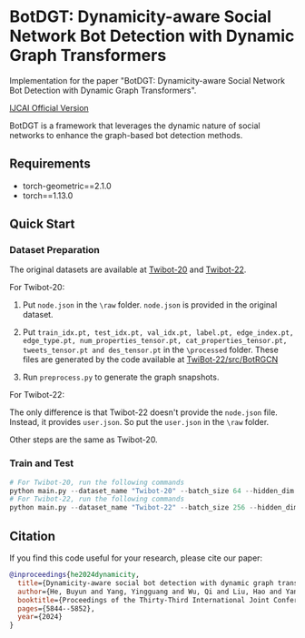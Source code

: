 # BotDGT: Dynamicity-aware Social Network Bot Detection with Dynamic Graph Transformers
Implementation for the paper "BotDGT: Dynamicity-aware Social Network Bot Detection with Dynamic Graph Transformers". 

[IJCAI Official Version](https://dl.acm.org/doi/abs/10.24963/ijcai.2024/646) 

BotDGT is a framework that leverages the dynamic nature of social networks to enhance the graph-based bot detection methods.

## Requirements
* torch-geometric==2.1.0
* torch==1.13.0

## Quick Start

### Dataset Preparation
The original datasets are available at [Twibot-20](https://github.com/BunsenFeng/TwiBot-20) and [Twibot-22](https://github.com/LuoUndergradXJTU/TwiBot-22). 

For Twibot-20:

1. Put `node.json` in the `\raw` folder. `node.json` is provided in the original dataset.

2. Put `train_idx.pt, test_idx.pt, val_idx.pt, label.pt, edge_index.pt, edge_type.pt, num_properties_tensor.pt, cat_properties_tensor.pt, tweets_tensor.pt and des_tensor.pt` in the `\processed` folder. These files are generated by the code available at [TwiBot-22/src/BotRGCN](https://github.com/LuoUndergradXJTU/TwiBot-22/tree/master/src/BotRGCN)

3. Run `preprocess.py` to generate the graph snapshots.

For Twibot-22:

The only difference is that Twibot-22 doesn't provide the `node.json` file. Instead, it provides `user.json`. So put the `user.json` in the `\raw` folder.

Other steps are the same as Twibot-20.

### Train and Test
```python
# For Twibot-20, run the following commands
python main.py --dataset_name "Twibot-20" --batch_size 64 --hidden_dim 128 --weight_decay 1e-2 --structural_learning_rate 1e-4 --temporal_learning_rate 1e-5
# For Twibot-22, run the following commands
python main.py --dataset_name "Twibot-22" --batch_size 256 --hidden_dim 64 --weight_decay 5e-2 --structural_learning_rate 5e-4 --temporal_learning_rate 5e-5

```

## Citation

If you find this code useful for your research, please cite our paper:

```bibtex
@inproceedings{he2024dynamicity,
  title={Dynamicity-aware social bot detection with dynamic graph transformers},
  author={He, Buyun and Yang, Yingguang and Wu, Qi and Liu, Hao and Yang, Renyu and Peng, Hao and Wang, Xiang and Liao, Yong and Zhou, Pengyuan},
  booktitle={Proceedings of the Thirty-Third International Joint Conference on Artificial Intelligence},
  pages={5844--5852},
  year={2024}
}
